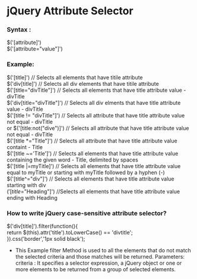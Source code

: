  # jQuery Attribute Selector
 ### Syntax :
 $('[attribute]')</br>
 $('[attribute="value"]')
 
 ### Example:
 $('[title]') // Selects all elements that have titile attribute </br>
 $('div[title]') // Selects all div elements that have titile attribute </br>
 $('[title="divTitle"]') // Selects all elements that have title attribute value - divTitle </br>
 $('div[title="divTitle"]') // Selects all div elments that have title attribute value - divTitle</br>
 $('[title != "divTitle"]') // Selects all attribute that have title attribute value not equal - divTitle </br>
 or 
 $('[title:not("dive")]') // Selects all attribute that have title attribute value not equal - divTitle </br>
 $('[title *="Title"]') // Selects all attribute that have title attribute value containt - Title</br>
 $('[title ~='Title']') // Selects all elements that have title attribute value containing the given word - Title, delimited by spaces</br>
 $('[title |=myTitle]') // Selects all elements that have title attribute value equal to myTitle or starting with myTitle followed by a hyphen (-)</br>
$('[title^="div"]') // Selects all elements that have title attribute value starting with div</br>
$('[title$="Heading"]') //Selects all elements that have title attribute value ending with Heading

### How to write jQuery case-sensitive attribute selector?
   $('div[title]').filter(function(){</br>
            return $(this).attr('title').toLowerCase() == 'divtitle';</br>
          }).css('border','1px solid black');</br>
- This Example filter Method is used to all the elements that do not match the selected criteria and those matches will be returned. Parameters: criteria : It specifies a selector expression, a jQuery object or one or more elements to be returned from a group of selected elements.



 

 
 
 
